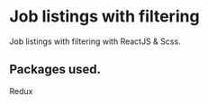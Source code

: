 # Job listings with filtering

Job listings with filtering with ReactJS & Scss.

## Packages used.

Redux
